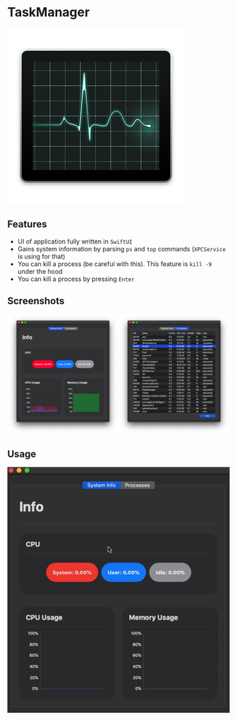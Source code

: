 # TaskManager

![](./media/icon.png)

## Features 

* UI of application fully written in `SwiftUI`
* Gains system information by parsing `ps` and `top` commands (`XPCService` is using for that)
* You can kill a process (be careful with this). This feature is `kill -9` under the hood
* You can kill a process by pressing `Enter`

## Screenshots

![](./media/interface.png)



## Usage

![](./media/usage.gif)